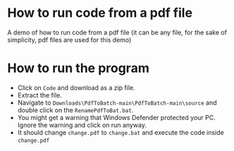 # How to run code from a pdf file
A demo of how to run code from a pdf file (it can be any file, for the sake of simplicity, pdf files are used for this demo)
# How to run the program
* Click on ``` Code ``` and download as a zip file.
* Extract the file.
* Navigate to ``` Downloads\PdfToBatch-main\PdfToBatch-main\source ``` and double click on the ``` RenamePdfToBat.bat ```.
* You might get a warning that Windows Defender protected your PC. Ignore the warning and click on run anyway.
* It should change ``` change.pdf ``` to ``` change.bat ``` and execute the code inside ``` change.pdf ```
